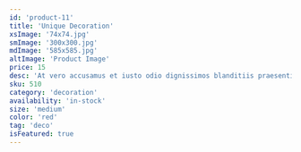 ```yaml
---
id: 'product-11'
title: 'Unique Decoration'
xsImage: '74x74.jpg'
smImage: '300x300.jpg'
mdImage: '585x585.jpg'
altImage: 'Product Image'
price: 15
desc: 'At vero accusamus et iusto odio dignissimos blanditiis praesentiums dolores molest.'
sku: 510
category: 'decoration'
availability: 'in-stock'
size: 'medium'
color: 'red'
tag: 'deco'
isFeatured: true
---
```

